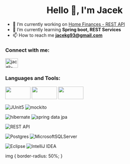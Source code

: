 <h1 align="center">Hello 👋, I'm Jacek</h1>

- 🔭 I’m currently working on [Home Finances - REST API](https://github.com/Jacekg1993/home-finances-api)
- 🌱 I’m currently learning **Spring boot, REST Services**
- 📫 How to reach me **jacekg93@gmail.com**

<h3 align="left">Connect with me:</h3>
<p align="left">
<a href="https://linkedin.com/in/jacek-gos" target="blank"><img align="center" src="https://raw.githubusercontent.com/rahuldkjain/github-profile-readme-generator/master/src/images/icons/Social/linked-in-alt.svg" alt="jacek-gos" height="30" width="40" /></a>
</p>

<h3 align="left">Languages and Tools:</h3>


<img src="https://user-images.githubusercontent.com/46130249/157364838-ab9ccde4-51ac-4d8b-9b4a-a44e541890ef.png" 
width="80px" height="40px" >
<img src="https://user-images.githubusercontent.com/46130249/157364491-4a900728-a063-42f5-a66d-3aee588f1a13.png" 
width="80px" height="40px" >
<img src="https://user-images.githubusercontent.com/46130249/157365216-ee4a9e89-f2dd-4959-9651-2435c2d5768b.png" 
width="80px" height="40px" >
</p>


![JUnit5](https://user-images.githubusercontent.com/46130249/157133699-6ce31671-cd98-463f-8c71-ac47258723e6.png)
![mockito](https://user-images.githubusercontent.com/46130249/157134712-9a913a3a-9493-4ea1-9e1b-dc3f36988d80.png)

</p>

![hibernate](https://user-images.githubusercontent.com/46130249/157136038-a6e751f1-ef9a-41e8-bf04-669c7d9c1a44.png)
![spring data jpa](https://user-images.githubusercontent.com/46130249/157137093-ed24ac18-ce9f-41f4-adf4-124eae3b1733.png)

</p>

![REST API](https://user-images.githubusercontent.com/46130249/157134162-c71820a7-7c03-4c73-b2d3-aa65def199a7.png)

</p>

![Postgres](https://img.shields.io/badge/postgres-%23316192.svg?style=for-the-badge&logo=postgresql&logoColor=white)
![MicrosoftSQLServer](https://img.shields.io/badge/Microsoft%20SQL%20Sever-CC2927?style=for-the-badge&logo=microsoft%20sql%20server&logoColor=white)</p>

![Eclipse](https://img.shields.io/badge/Eclipse-FE7A16.svg?style=for-the-badge&logo=Eclipse&logoColor=white)
![IntelliJ IDEA](https://img.shields.io/badge/IntelliJIDEA-000000.svg?style=for-the-badge&logo=intellij-idea&logoColor=white) </p>



img {
  border-radius: 50%;
}
